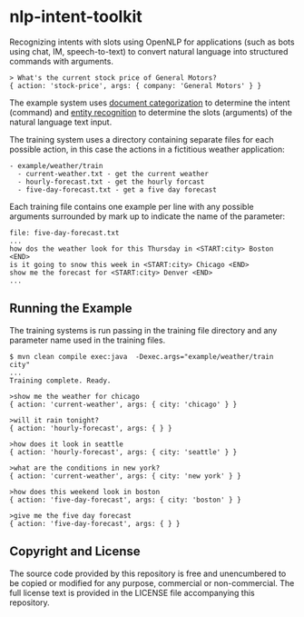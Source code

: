 nlp-intent-toolkit
==================

Recognizing intents with slots using OpenNLP for applications (such as bots using chat, IM, speech-to-text) to convert natural language into structured commands with arguments.

```
> What's the current stock price of General Motors?
{ action: 'stock-price', args: { company: 'General Motors' } }
```

The example system uses [document categorization](https://opennlp.apache.org/documentation/1.5.3/manual/opennlp.html#tools.doccat) to determine the intent (command) and [entity recognition](https://opennlp.apache.org/documentation/1.5.3/manual/opennlp.html#tools.namefind) to determine the slots (arguments) of the natural language text input. 

The training system uses a directory containing separate files for each possible action, in this case the actions in a fictitious weather application:

```
- example/weather/train
  - current-weather.txt - get the current weather
  - hourly-forecast.txt - get the hourly forcast
  - five-day-forecast.txt - get a five day forecast
```

Each training file contains one example per line with any possible arguments surrounded by mark up to indicate the name of the parameter:

```
file: five-day-forecast.txt
...
how dos the weather look for this Thursday in <START:city> Boston <END>
is it going to snow this week in <START:city> Chicago <END>
show me the forecast for <START:city> Denver <END>
...

```

## Running the Example

The training systems is run passing in the training file directory and any parameter name used in the training files.

```
$ mvn clean compile exec:java  -Dexec.args="example/weather/train city"
...
Training complete. Ready.

>show me the weather for chicago
{ action: 'current-weather', args: { city: 'chicago' } }

>will it rain tonight?
{ action: 'hourly-forecast', args: { } }

>how does it look in seattle
{ action: 'hourly-forecast', args: { city: 'seattle' } }

>what are the conditions in new york?
{ action: 'current-weather', args: { city: 'new york' } }

>how does this weekend look in boston
{ action: 'five-day-forecast', args: { city: 'boston' } }

>give me the five day forecast
{ action: 'five-day-forecast', args: { } }
```

## Copyright and License

The source code provided by this repository is free and unencumbered to be copied or modified for any purpose, commercial or non-commercial.
The full license text is provided in the LICENSE file accompanying this repository.
